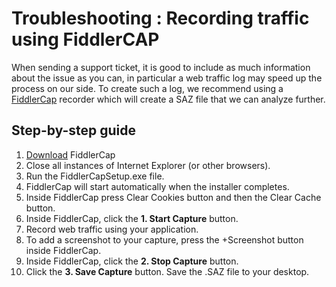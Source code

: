 # Troubleshooting : Recording traffic using FiddlerCAP

When sending a support ticket, it is good to include as much information about the issue as you can, in particular a web traffic log may speed up the process on our side. To create such a log, we recommend using a [FiddlerCap](http://www.telerik.com/fiddler/fiddlercap) recorder which will create a SAZ file that we can analyze further.

## Step-by-step guide

1. [Download](http://www.telerik.com/fiddler/fiddlercap) FiddlerCap
2. Close all instances of Internet Explorer (or other browsers).
3. Run the FiddlerCapSetup.exe file.
4. FiddlerCap will start automatically when the installer completes.
5. Inside FiddlerCap press Clear Cookies button and then the Clear Cache button.
7. Inside FiddlerCap, click the **1. Start Capture** button.
8. Record web traffic using your application.
9. To add a screenshot to your capture, press the +Screenshot button inside FiddlerCap.
10. Inside FiddlerCap, click the **2. Stop Capture** button.
11. Click the **3. Save Capture** button. Save the .SAZ file to your desktop.
